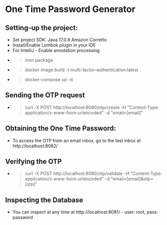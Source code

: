 # One Time Password Generator

## Setting-up the project:
* Set project SDK: Java 17.0.9 Amazon Corretto
* Install/Enable Lombok plugin in your IDE
* For IntelliJ - Enable annotation processing
* >mvn package
* >docker image build -t multi-factor-authentication:latest .
* >docker-compose up -d
 
## Sending the OTP request
* >curl -X POST http://localhost:8080/otp/create -H "Content-Type: application/x-www-form-urlencoded" -d "email=[email]"

## Obtaining the One Time Password:    
* To access the OTP from an email inbox, go to the test inbox at http://localhost:8082/

## Verifying the OTP
* >curl -X POST http://localhost:8080/otp/validate -H "Content-Type: application/x-www-form-urlencoded" -d "email=[email]&otp=[otp]"
 
## Inspecting the Database
* You can inspect at any time at http://localhost:8081/ - user: root, pass: password